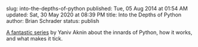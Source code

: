 slug: into-the-depths-of-python
published: Tue, 05 Aug 2014 at 01:54 AM
updated: Sat, 30 May 2020 at 08:39 PM
title: Into the Depths of Python
author: Brian Schrader
status: publish

[A fantastic series][python] by Yaniv Aknin about the innards of Python, how it works, and what makes it tick.

[python]:http://tech.blog.aknin.name/category/my-projects/pythons-innards/

